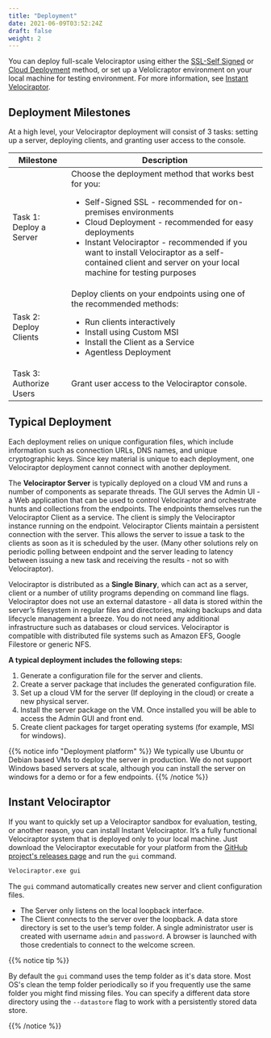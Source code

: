 ```yaml
---
title: "Deployment"
date: 2021-06-09T03:52:24Z
draft: false
weight: 2
---
```


You can deploy full-scale Velociraptor using either the [SSL-Self Signed](self-signed) or [Cloud Deployment](cloud) method, or set up a Velolicraptor environment on your local machine for testing environment. For more information, see [Instant Velociraptor](#instant-velociraptor).

## Deployment Milestones

At a high level, your Velociraptor deployment will consist of 3 tasks: setting up a server, deploying clients, and granting user access to the console.


| Milestone               | Description                                                                                                                                                                                                                                                                                                                                      |
|-------------------------|--------------------------------------------------------------------------------------------------------------------------------------------------------------------------------------------------------------------------------------------------------------------------------------------------------------------------------------------------|
| Task 1: Deploy a Server | Choose the deployment method that works best for you: <ul><li>Self-Signed SSL - recommended for on-premises environments</li><li>Cloud Deployment - recommended for easy deployments</li><li>Instant Velociraptor - recommended if you want to install Velociraptor as a self-contained client and server on your local machine for testing purposes</li></ul> |
| Task 2: Deploy Clients  | Deploy clients on your endpoints using one of the recommended methods:<ul><li>Run clients interactively</li><li>Install using Custom MSI</li><li> Install the Client as a Service</li><li>Agentless Deployment</li></ul>                                                                                                                                             |
| Task 3: Authorize Users | Grant user access to the Velociraptor console.

## Typical Deployment

Each deployment relies on unique configuration files, which include information such as connection URLs, DNS names, and unique cryptographic keys. Since key material is unique to each deployment, one Velociraptor deployment cannot connect with another deployment.

The **Velociraptor Server** is typically deployed on a cloud VM and runs a number of components as separate threads. The GUI serves the Admin UI - a Web application that can be used to control Velociraptor and orchestrate hunts and collections from the endpoints.
The endpoints themselves run the Velociraptor Client as a service. The client is simply the Velociraptor instance running on the endpoint.
Velociraptor Clients maintain a persistent connection with the server. This allows the server to issue a task to the clients as soon as it is scheduled by the user.  (Many other solutions rely on periodic polling between endpoint and the server leading to latency between issuing a new task and receiving the results - not so with Velociraptor).

Velociraptor is distributed as a **Single Binary**, which can act as a server, client or a number of utility programs depending on command line flags.
Velociraptor does not use an external datastore - all data is stored within the server’s filesystem in regular files and directories, making backups and data lifecycle management a breeze. You do not need any additional infrastructure such as databases or cloud services. Velociraptor is compatible with distributed file systems such as Amazon EFS, Google Filestore or generic NFS.

**A typical deployment includes the following steps:**
1. Generate a configuration file for the server and clients.
2. Create a server package that includes the generated configuration file.
3. Set up a cloud VM for the server (If deploying in the cloud) or create a new physical server.
4. Install the server package on the VM. Once installed you will be able to access the  Admin GUI and front end.
5. Create client packages for target operating systems (for example, MSI for windows).

{{% notice info "Deployment platform" %}}
We typically use Ubuntu or Debian based VMs to deploy the server in
production. We do not support Windows based servers at scale, although
you can install the server on windows for a demo or for a few
endpoints.
{{% /notice %}}

## Instant Velociraptor

If you want to quickly set up a Velociraptor sandbox for evaluation, testing, or another reason, you can install Instant Velociraptor.  It’s a fully functional Velociraptor system that is deployed only to your local machine. Just download the Velociraptor executable for
your platform from the [GitHub project's releases page](https://github.com/Velocidex/velociraptor/releases)
and run the `gui` command.

```sh
Velociraptor.exe gui
```
The `gui` command automatically creates new server and client
configuration files.

* The Server only listens on the local loopback interface.
* The Client connects to the server over the loopback.
A data store directory is set to the user’s temp folder.
A single administrator user is created with username `admin` and `password`.
A browser is launched with those credentials to connect to the welcome screen.

{{% notice tip %}}

By default the `gui` command uses the temp folder as it's data
store. Most OS's clean the temp folder periodically so if you
frequently use the same folder you might find missing files. You can
specify a different data store directory using the `--datastore` flag
to work with a persistently stored data store.

{{% /notice %}}
